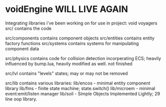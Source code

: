 # voidEngine WILL LIVE AGAIN
Integrating libraries i've been working on for use in project: void voyagers
src/ contains the code

src/components contains component objects
src/entities contains entity factory functions
src/systems contains systems for manipulating component data

src/physics contains code for collision detection incorperating ECS; heavily influenced by bump.lua, heavily modified as well. not finished

src/lvl contains "levels" states; may or may not be removed

src/lib contains various libraries:
lib/encos - minimal entity component library
lib/fms - finite state machine; state.switch()
lib/microem - minimal event:emit/listen manager 
lib/soil - Simple Objects Implemented Lightly; 29 line oop library.
